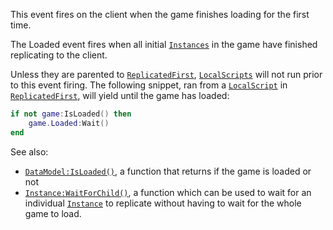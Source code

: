 This event fires on the client when the game finishes loading for the
first time.

The Loaded event fires when all initial [`Instances`](https://create.roblox.com/docs/reference/engine/classes/Instance) in the
game have finished replicating to the client.

Unless they are parented to [`ReplicatedFirst`](https://create.roblox.com/docs/reference/engine/classes/ReplicatedFirst),
[`LocalScripts`](https://create.roblox.com/docs/reference/engine/classes/LocalScript) will not run prior to this event firing.
The following snippet, ran from a [`LocalScript`](https://create.roblox.com/docs/reference/engine/classes/LocalScript) in
[`ReplicatedFirst`](https://create.roblox.com/docs/reference/engine/classes/ReplicatedFirst), will yield until the game has loaded:
```lua
if not game:IsLoaded() then
    game.Loaded:Wait()
end
```

See also:

- [`DataModel:IsLoaded()`](https://create.roblox.com/docs/reference/engine/classes/DataModel#IsLoaded), a function that returns if the game is
loaded or not
- [`Instance:WaitForChild()`](https://create.roblox.com/docs/reference/engine/classes/Instance#WaitForChild), a function which can be used to wait
for an individual [`Instance`](https://create.roblox.com/docs/reference/engine/classes/Instance) to replicate without having to wait
for the whole game to load.